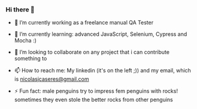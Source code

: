 ### Hi there 👋

- 🔭 I’m currently working as a freelance manual QA Tester

- 🌱 I’m currently learning: advanced JavaScript, Selenium, Cypress and Mocha :)

- 👯 I’m looking to collaborate on any project that i can contribute something to

- 📫 How to reach me: My linkedin (it's on the left ;)) and my email, which is nicolasjcaseres@gmail.com

- ⚡ Fun fact: male penguins try to impress fem penguins with rocks! sometimes they even stole the better rocks from other penguins
